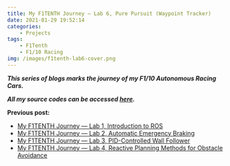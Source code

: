 ```yaml
---
title: My F1TENTH Journey — Lab 6, Pure Pursuit (Waypoint Tracker)
date: 2021-01-29 19:52:14
categories:
    - Projects
tags:
    - F1Tenth
    - F1/10 Racing
img: /images/f1tenth-lab6-cover.png
---
```


***This series of blogs marks the journey of my F1/10 Autonomous Racing Cars.***

***All my source codes can be accessed [here](https://github.com/shineyruan/F1Tenth_Labs).***

**Previous post:**
- [My F1TENTH Journey — Lab 1, Introduction to ROS](https://zhihaoruan.xyz/2021/01/24/f1tenth-lab1/)
- [My F1TENTH Journey — Lab 2, Automatic Emergency Braking](https://zhihaoruan.xyz/2021/01/25/f1tenth-lab2/)
- [My F1TENTH Journey — Lab 3, PID-Controlled Wall Follower](https://zhihaoruan.xyz/2021/01/27/f1tenth-lab3/)
- [My F1TENTH Journey — Lab 4, Reactive Planning Methods for Obstacle Avoidance](https://zhihaoruan.xyz/2021/01/27/f1tenth-lab4/)

<!-- more -->




